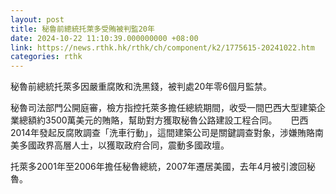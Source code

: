 ```yaml
---
layout: post
title: 秘魯前總統托萊多受賄被判監20年
date: 2024-10-22 11:10:39.000000000 +08:00
link: https://news.rthk.hk/rthk/ch/component/k2/1775615-20241022.htm
categories: rthk
---
```


秘魯前總統托萊多因嚴重腐敗和洗黑錢，被判處20年零6個月監禁。

秘魯司法部門公開庭審，檢方指控托萊多擔任總統期間，收受一間巴西大型建築企業總額約3500萬美元的賄賂，幫助對方獲取秘魯公路建設工程合同。
　
巴西2014年發起反腐敗調查「洗車行動」，這間建築公司是關鍵調查對象，涉嫌賄賂南美多國政界高層人士，以獲取政府合同，震動多國政壇。

托萊多2001年至2006年擔任秘魯總統，2007年遷居美國，去年4月被引渡回秘魯。
